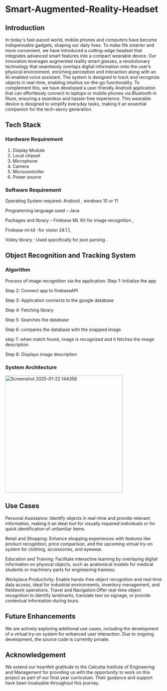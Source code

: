 # Smart-Augmented-Reality-Headset
## Introduction
In today's fast-paced world, mobile phones and computers have become indispensable gadgets, shaping our daily lives. To make life smarter and more convenient, we have introduced a cutting-edge headset that integrates advanced smart features into a compact wearable device.
Our innovation leverages augmented reality smart glasses, a revolutionary technology that seamlessly overlays digital information onto the user’s physical environment, enriching perception and interaction along with an AI-enabled voice assistant. The system is designed to track and recognize objects in real-time, enabling intuitive on-the-go functionality.
To complement this, we have developed a user-friendly Android application that can effortlessly connect to laptops or mobile phones via Bluetooth in fiture, ensuring a seamless and hassle-free experience. This wearable device is designed to simplify everyday tasks, making it an essential companion for the tech-savvy generation.

## Tech Stack
### Hardware Requirement
1. Display Module
2. Local chipset 
3. Microphone
4. Camera
5. Microcontroller 
6. Power source

### Software Requirement
Operating System required: Android , windows 10 or 11

Programming language used – Java

Packages and library – Firebase ML Kit for image recognition ,

Firebase ml kit -for vision 24.1.1,

Volley library : Used specifically  for json parsing .

## Object Recognition and Tracking System
### Algorithm
Process of image recognition via the application:
Step 1: Initialize the app

Step 2: Connect app to firebaseAPI

Step 3: Application connects to the google database

Step 4: Fetching library

Step 5: Searches the database

Step 6: compares the database with the snapped image

step 7: when match found, image is recognized and it fetches the image description 

Step 8: Displays image description   

### System Architecture
<img width="374" alt="Screenshot 2025-01-22 144356" src="https://github.com/user-attachments/assets/e9a1dca3-6a7b-4576-8f1d-f3c08af689de" />

## Use Cases
Personal Assistance: Identify objects in real-time and provide relevant information, making it an ideal tool for visually impaired individuals or for quick identification of unfamiliar items.

Retail and Shopping: Enhance shopping experiences with features like product recognition, price comparison, and the upcoming virtual try-on system for clothing, accessories, and eyewear.

Education and Training: Facilitate interactive learning by overlaying digital information on physical objects, such as anatomical models for medical students or machinery parts for engineering trainees.

Workplace Productivity: Enable hands-free object recognition and real-time data access, ideal for industrial environments, inventory management, and fieldwork operations.
Travel and Navigation:Offer real-time object recognition to identify landmarks, translate text on signage, or provide contextual information during tours.
## Future Enhancements
We are actively exploring additional use cases, including the development of a virtual try-on system for enhanced user interaction. Due to ongoing development, the source code is currently private.

## Acknowledgement
We extend our heartfelt gratitude to the Calcutta Institute of Engineering and Management for providing us with the opportunity to work on this project as part of our final year curriculum. Their guidance and support have been invaluable throughout this journey.
